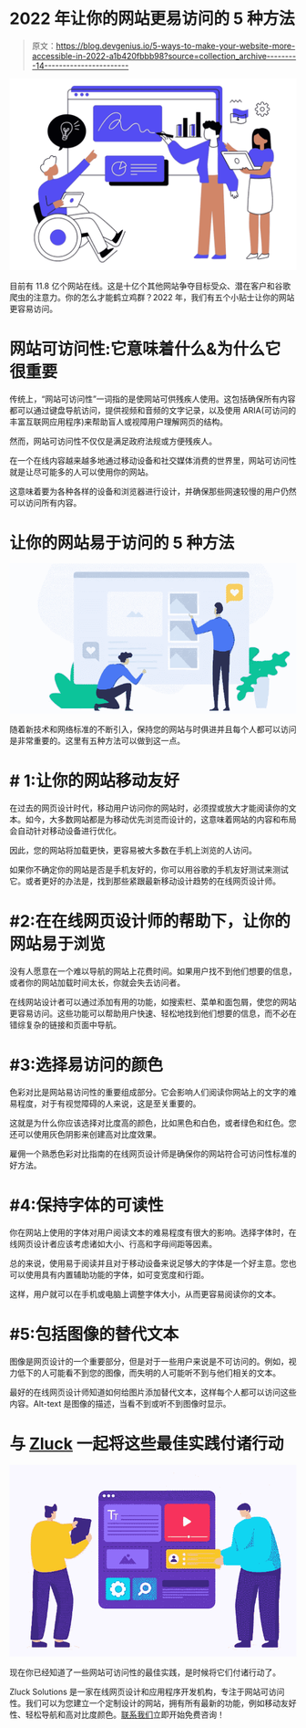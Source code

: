 # 2022 年让你的网站更易访问的 5 种方法

> 原文：<https://blog.devgenius.io/5-ways-to-make-your-website-more-accessible-in-2022-a1b420fbbb98?source=collection_archive---------14----------------------->

![](img/90859b25bb6e98a0475ad7bac0226e8d.png)

目前有 11.8 亿个网站在线。这是十亿个其他网站争夺目标受众、潜在客户和谷歌爬虫的注意力。你的怎么才能鹤立鸡群？2022 年，我们有五个小贴士让你的网站更容易访问。

# 网站可访问性:它意味着什么&为什么它很重要

传统上，“网站可访问性”一词指的是使网站可供残疾人使用。这包括确保所有内容都可以通过键盘导航访问，提供视频和音频的文字记录，以及使用 ARIA(可访问的丰富互联网应用程序)来帮助盲人或视障用户理解网页的结构。

然而，网站可访问性不仅仅是满足政府法规或方便残疾人。

在一个在线内容越来越多地通过移动设备和社交媒体消费的世界里，网站可访问性就是让尽可能多的人可以使用你的网站。

这意味着要为各种各样的设备和浏览器进行设计，并确保那些网速较慢的用户仍然可以访问所有内容。

# 让你的网站易于访问的 5 种方法

![](img/85ffcbcd244e194d0f895f6d5da9ae67.png)

随着新技术和网络标准的不断引入，保持您的网站与时俱进并且每个人都可以访问是非常重要的。这里有五种方法可以做到这一点。

# # 1:让你的网站移动友好

在过去的网页设计时代，移动用户访问你的网站时，必须捏或放大才能阅读你的文本。如今，大多数网站都是为移动优先浏览而设计的，这意味着网站的内容和布局会自动针对移动设备进行优化。

因此，您的网站将加载更快，更容易被大多数在手机上浏览的人访问。

如果你不确定你的网站是否是手机友好的，你可以用谷歌的手机友好测试来测试它。或者更好的办法是，找到那些紧跟最新移动设计趋势的在线网页设计师。

# #2:在在线网页设计师的帮助下，让你的网站易于浏览

没有人愿意在一个难以导航的网站上花费时间。如果用户找不到他们想要的信息，或者你的网站加载时间太长，你就会失去访问者。

在线网站设计者可以通过添加有用的功能，如搜索栏、菜单和面包屑，使您的网站更容易访问。这些功能可以帮助用户快速、轻松地找到他们想要的信息，而不必在错综复杂的链接和页面中导航。

# #3:选择易访问的颜色

色彩对比是网站易访问性的重要组成部分。它会影响人们阅读你网站上的文字的难易程度，对于有视觉障碍的人来说，这是至关重要的。

这就是为什么你应该选择对比度高的颜色，比如黑色和白色，或者绿色和红色。您还可以使用灰色阴影来创建高对比度效果。

雇佣一个熟悉色彩对比指南的在线网页设计师是确保你的网站符合可访问性标准的好方法。

# #4:保持字体的可读性

你在网站上使用的字体对用户阅读文本的难易程度有很大的影响。选择字体时，在线网页设计者应该考虑诸如大小、行高和字母间距等因素。

总的来说，使用易于阅读并且对于移动设备来说足够大的字体是一个好主意。您也可以使用具有内置辅助功能的字体，如可变宽度和行距。

这样，用户就可以在手机或电脑上调整字体大小，从而更容易阅读你的文本。

# #5:包括图像的替代文本

图像是网页设计的一个重要部分，但是对于一些用户来说是不可访问的。例如，视力低下的人可能看不到您的图像，而失明的人可能听不到与他们相关的文本。

最好的在线网页设计师知道如何给图片添加替代文本，这样每个人都可以访问这些内容。Alt-text 是图像的描述，当看不到或听不到图像时显示。

# 与 [Zluck](https://zluck.com/) 一起将这些最佳实践付诸行动

![](img/50050037aac399b698f2d4682b773658.png)

现在你已经知道了一些网站可访问性的最佳实践，是时候将它们付诸行动了。

Zluck Solutions 是一家在线网页设计和应用程序开发机构，专注于网站可访问性。我们可以为您建立一个定制设计的网站，拥有所有最新的功能，例如移动友好性、轻松导航和高对比度颜色。[联系我们](https://zluck.com/contact-us/)立即开始免费咨询！